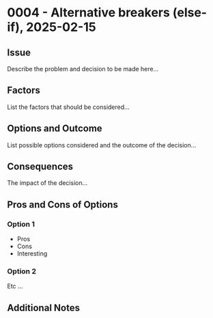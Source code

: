 # 0004 - Alternative breakers (else-if), 2025-02-15

## Issue
Describe the problem and decision to be made here...

## Factors
List the factors that should be considered...

## Options and Outcome
List possible options considered and the outcome of the decision...

## Consequences
The impact of the decision...

## Pros and Cons of Options

### Option 1
- Pros
- Cons
- Interesting

### Option 2
Etc ...

## Additional Notes

